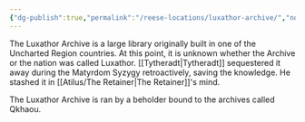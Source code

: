 ```yaml
---
{"dg-publish":true,"permalink":"/reese-locations/luxathor-archive/","noteIcon":""}
---
```


The Luxathor Archive is a large library originally built in one of the Uncharted Region countries. At this point, it is unknown whether the Archive or the nation was called Luxathor. [[Tytheradt\|Tytheradt]] sequestered it away during the Matyrdom Syzygy retroactively, saving the knowledge. He stashed it in [[Atilus/The Retainer\|The Retainer]]'s mind.

The Luxathor Archive is ran by a beholder bound to the archives called Qkhaou.